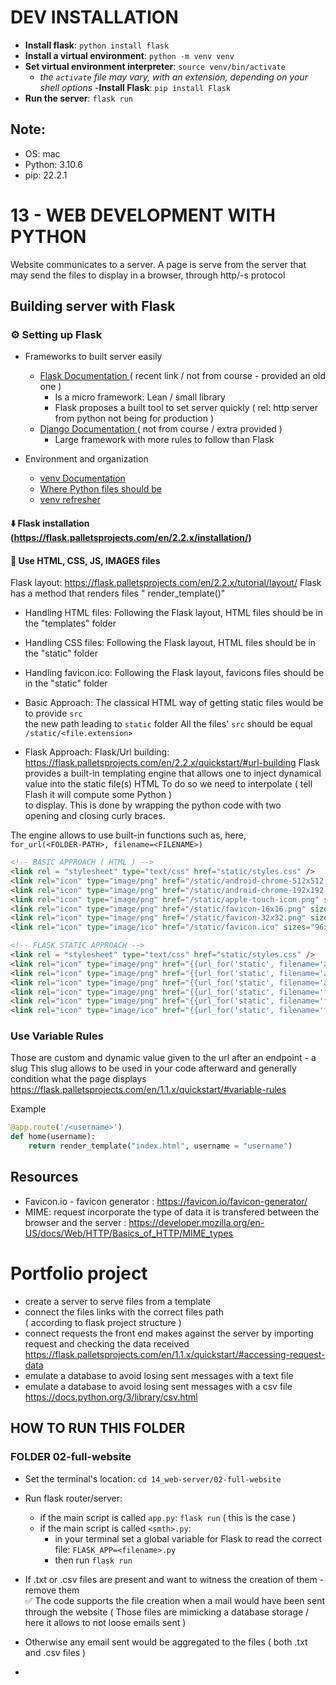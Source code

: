

# DEV INSTALLATION
- __Install flask__: `python install flask`
- __Install a virtual environment__: `python -m venv venv`
- __Set virtual environment interpreter__: `source venv/bin/activate`
	- _the `activate` file may vary, with an extension, depending on your shell options_
-__Install Flask__: `pip install Flask`
- __Run the server__: `flask run`

## Note:
- OS: mac
- Python: 3.10.6
- pip: 22.2.1

# 13 - WEB DEVELOPMENT WITH PYTHON

Website communicates to a server.
A page is serve from the server that may send the files to display in a browser,
through http/-s protocol




## Building server with Flask
### ⚙️ Setting up Flask
- Frameworks to built server easily
	- [ Flask Documentation ](https://flask.palletsprojects.com/en/2.2.x/) ( recent link / not from course - provided an old one )
		- Is a micro framework: Lean / small library
		- Flask proposes a built tool to set server quickly ( rel: http server from python not being for production )
	- [ Django Documentation ](https://www.djangoproject.com/) ( not from course / extra provided )
		- Large framework with more rules to follow than Flask


- Environment and organization
	- [ venv Documentation ](https://docs.python.org/3/library/venv.html)
	- [ Where Python files should be ](https://stackoverflow.com/questions/1783146/where-in-a-virtualenv-does-the-custom-code-go)
	- [ venv refresher ](https://realpython.com/python-virtual-environments-a-primer/)


#### ⬇️ Flask installation (https://flask.palletsprojects.com/en/2.2.x/installation/)
#### 📁 Use HTML, CSS, JS, IMAGES files
Flask layout: https://flask.palletsprojects.com/en/2.2.x/tutorial/layout/
Flask has a method that renders files " render_template()"
- Handling HTML files: Following the Flask layout, HTML files should be in the "templates" folder
- Handling CSS files: Following the Flask layout, HTML files should be in the "static" folder
- Handling favicon.ico: Following the Flask layout, favicons files should be in the "static" folder  

- Basic Approach:
The classical HTML way of getting static files would be to provide `src`  
the new path leading to `static` folder
All the files' `src` should be equal `/static/<file.extension>`

- Flask Approach:
Flask/Url building: https://flask.palletsprojects.com/en/2.2.x/quickstart/#url-building
Flask provides a built-in templating engine that allows one to inject 
dynamical value into the static file(s) HTML
To do so we need to interpolate ( tell Flash it will compute some Python )  
to display. This is done by wrapping the python code with two   
opening and closing curly braces.  

The engine allows to use built-in functions such as, here,   
`for_url(<FOLDER-PATH>, filename=<FILENAME>)`





```HTML
<!-- BASIC APPROACH ( HTML ) -->
<link rel = "stylesheet" type="text/css" href="static/styles.css" />
<link rel="icon" type="image/png" href="/static/android-chrome-512x512.png" sizes="16x16">
<link rel="icon" type="image/png" href="/static/android-chrome-192x192.png" sizes="16x16">
<link rel="icon" type="image/png" href="/static/apple-touch-icon.png" sizes="16x16">
<link rel="icon" type="image/png" href="/static/favicon-16x16.png" sizes="16x16">
<link rel="icon" type="image/png" href="/static/favicon-32x32.png" sizes="32x32">
<link rel="icon" type="image/ico" href="/static/favicon.ico" sizes="96x96">

<!-- FLASK STATIC APPROACH -->
<link rel = "stylesheet" type="text/css" href="static/styles.css" />
<link rel="icon" type="image/png" href="{{url_for('static', filename='android-chrome-512x512.png')}}" sizes="16x16">
<link rel="icon" type="image/png" href="{{url_for('static', filename='android-chrome-192x192.png')}}" sizes="16x16">
<link rel="icon" type="image/png" href="{{url_for('static', filename='apple-touch-icon.png')}}" sizes="16x16">
<link rel="icon" type="image/png" href="{{url_for('static', filename='favicon-16x16.png')}}" sizes="16x16">
<link rel="icon" type="image/png" href="{{url_for('static', filename='favicon-32x32.png')}}" sizes="32x32">
<link rel="icon" type="image/ico" href="{{url_for('static', filename='favicon.ico')}}" sizes="96x96">
```

### Use Variable Rules
Those are custom and dynamic value given to the url after an endpoint - a slug
This slug allows to be used in your code afterward and generally condition
what the page displays
https://flask.palletsprojects.com/en/1.1.x/quickstart/#variable-rules

Example
```Python
@app.route('/<username>')
def home(username):
	return render_template("index.html", username = "username")
```

## Resources
- Favicon.io - favicon generator : https://favicon.io/favicon-generator/
- MIME: request incorporate the type of data it is transfered between the browser and the server : 
https://developer.mozilla.org/en-US/docs/Web/HTTP/Basics_of_HTTP/MIME_types


# Portfolio project
- create a server to serve files from a template
- connect the files links with the correct files path  
( according to flask project structure )
- connect requests the front end makes against the server by importing request and checking the data received
https://flask.palletsprojects.com/en/1.1.x/quickstart/#accessing-request-data
- emulate a database to avoid losing sent messages with a text file
- emulate a database to avoid losing sent messages with a csv file
https://docs.python.org/3/library/csv.html




## HOW TO RUN THIS FOLDER
### FOLDER 02-full-website
- Set the terminal's location: `cd 14_web-server/02-full-website`
- Run flask router/server: 
	- if the main script is called `app.py`: `flask run` ( this is the case )
	- if the main script is called `<smth>.py`: 
		- in your terminal set a global variable for Flask to read the correct file:
		`FLASK_APP=<filename>.py`
		- then run `flask run`
- If .txt or .csv files are present and want to witness the creation of them - remove them  
✅ The code supports the file creation when a mail would have been sent through the website
( Those files are mimicking a database storage / here it allows to not loose emails sent )
- Otherwise any email sent would be aggregated to the files ( both .txt and .csv files )


- 